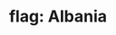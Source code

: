 ---
layout: flags
title: "flag: Albania"
emoji: flag_albania
permalink: 🇦🇱.html
image: assets/img/3moji/flag_albania.png
---